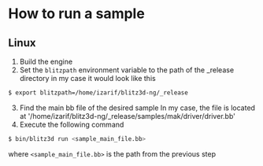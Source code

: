 # How to run a sample

## Linux
1) Build the engine
2) Set the `blitzpath` environment variable to the path of the _release directory in my case it would look like this
```bash
$ export blitzpath=/home/izarif/blitz3d-ng/_release
```
3) Find the main bb file of the desired sample
In my case, the file is located at '/home/izarif/blitz3d-ng/_release/samples/mak/driver/driver.bb'
4) Execute the following command
```bash
$ bin/blitz3d run <sample_main_file.bb>
```
where `<sample_main_file.bb>` is the path from the previous step
